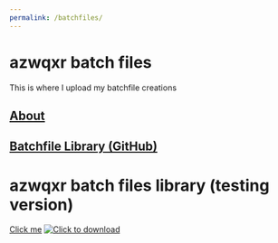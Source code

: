 ```yaml
---
permalink: /batchfiles/
---
```

# azwqxr batch files
This is where I upload my batchfile creations
## [About](https://azwqxr.github.io/batchfiles/about/)
## [Batchfile Library (GitHub)](https://github.com/azwqxr/azwqxrbatchfiles)

# azwqxr batch files library (testing version)

<a href="https://github.com/azwqxr/azwqxr.github.io/main/screenshot.png" download>Click me</a>
<a href="https://github.com/azwqxr/azwqxr.github.io/main/screenshot.png" download>
 <img src="https://github.com/azwqxr/azwqxr.github.io/main/screenshot.png" alt="Click to download">
</a>
